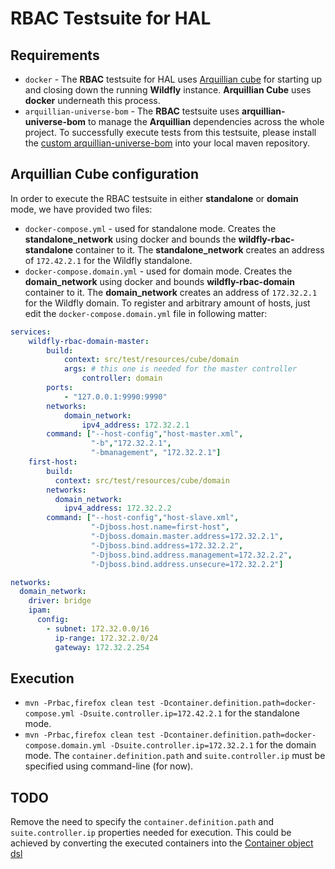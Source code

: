 # RBAC Testsuite for HAL

## Requirements

* ``docker`` - The **RBAC** testsuite for HAL uses [Arquillian cube](http://arquillian.org/arquillian-cube/) for starting up and closing down the running **Wildfly** instance. **Arquillian Cube** uses **docker** underneath this process. 
* ``arquillian-universe-bom`` - The **RBAC** testsuite uses **arquillian-universe-bom** to manage the **Arquillian** dependencies across the whole project. To successfully execute tests from this testsuite, please install the [custom arquillian-universe-bom](https://github.com/spriadka/arquillian-universe-bom) into your local maven repository.

## Arquillian Cube configuration

In order to execute the RBAC testsuite in either **standalone** or **domain** mode, we have provided two files:

* ``docker-compose.yml`` - used for standalone mode. Creates the **standalone_network** using docker and bounds the     **wildfly-rbac-standalone** container to it. The **standalone_network** creates an address of ``172.42.2.1`` for the Wildfly standalone.
* ``docker-compose.domain.yml`` - used for domain mode. Creates the **domain_network** using docker and bounds **wildfly-rbac-domain** container to it. The **domain_network** creates an address of ``172.32.2.1`` for the Wildfly domain.
To register and arbitrary amount of hosts, just edit the ``docker-compose.domain.yml`` file in following matter:
```yaml
services:
    wildfly-rbac-domain-master:
        build:
            context: src/test/resources/cube/domain
            args: # this one is needed for the master controller
                controller: domain
        ports:
            - "127.0.0.1:9990:9990"
        networks:
            domain_network:
                ipv4_address: 172.32.2.1
        command: ["--host-config","host-master.xml",
                  "-b","172.32.2.1",
                  "-bmanagement", "172.32.2.1"]
    first-host:
        build:
          context: src/test/resources/cube/domain
        networks:
          domain_network:
            ipv4_address: 172.32.2.2
        command: ["--host-config","host-slave.xml",
                  "-Djboss.host.name=first-host",
                  "-Djboss.domain.master.address=172.32.2.1",
                  "-Djboss.bind.address=172.32.2.2",
                  "-Djboss.bind.address.management=172.32.2.2",
                  "-Djboss.bind.address.unsecure=172.32.2.2"]

networks:
  domain_network:
    driver: bridge
    ipam:
      config:
        - subnet: 172.32.0.0/16
          ip-range: 172.32.2.0/24
          gateway: 172.32.2.254
```
## Execution

* ``mvn -Prbac,firefox clean test -Dcontainer.definition.path=docker-compose.yml -Dsuite.controller.ip=172.42.2.1`` for the standalone mode.
* ``mvn -Prbac,firefox clean test -Dcontainer.definition.path=docker-compose.domain.yml -Dsuite.controller.ip=172.32.2.1`` for the domain mode. The ``container.definition.path`` and ``suite.controller.ip`` must be specified using command-line (for now). 

## TODO

Remove the need to specify the ``container.definition.path`` and ``suite.controller.ip`` properties needed for execution. This could be achieved by converting the executed containers into the [Container object dsl](http://arquillian.org/arquillian-cube/#_arquillian_cube_and_container_object_dsl)
